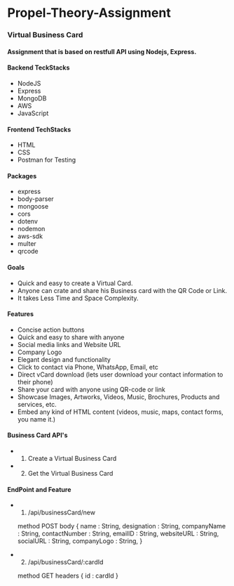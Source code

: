 # Propel-Theory-Assignment


### Virtual Business Card


#### Assignment that is based on restfull API using Nodejs, Express.


#### Backend TeckStacks 
- NodeJS
- Express
- MongoDB
- AWS
- JavaScript


#### Frontend TechStacks
- HTML
- CSS
- Postman for Testing

#### Packages
- express
- body-parser
- mongoose
- cors
- dotenv
- nodemon
- aws-sdk
- multer
- qrcode


#### Goals
- Quick and easy to create a Virtual Card.
- Anyone can crate and share his Business card with the QR Code or Link.
- It takes Less Time and Space Complexity.


#### Features
- Concise action buttons
- Quick and easy to share with anyone
- Social media links and Website URL
- Company Logo
- Elegant design and functionality
- Click to contact via Phone, WhatsApp, Email, etc
- Direct vCard download (lets user download your contact information to their phone)
- Share your card with anyone using QR-code or link
- Showcase Images, Artworks, Videos, Music, Brochures, Products and services, etc.
- Embed any kind of HTML content (videos, music, maps, contact forms, you name it.)


#### Business Card API's
- 1. Create a Virtual Business Card
- 2. Get the Virtual Business Card


#### EndPoint and Feature 

- 1) /api/businessCard/new

   method POST
    body {
        name : String,
        designation : String,
        companyName : String,
        contactNumber : String,
        emailID : String,
        websiteURL : String,
        socialURL : String,
        companyLogo : String,
    }

- 2) /api/businessCard/:cardId
    
   method GET
    headers {
        id : cardId
    }
